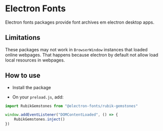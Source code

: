 # Electron Fonts

Electron fonts packages provide font archives em electron desktop apps.

## Limitations

These packages may not work in `BrowserWindow` instances that loaded online webpages. That happens because electron by default not allow load local resources in webpages.

## How to use

* Install the package

* On your `preload.js`, add:

```ts
import RubikGemstones from "@electron-fonts/rubik-gemstones"

window.addEventListener("DOMContentLoaded", () => {
    RubikGemstones.inject()
})
```